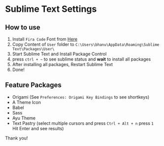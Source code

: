 # Sublime Text Settings

## How to use

1. Install `Fira Code` Font from [Here](https://github.com/tonsky/FiraCode)
2. Copy Content of `User` folder to `C:\Users\bhanu\AppData\Roaming\Sublime Text\Packages\User\`
3. Start Sublime Text and Install Package Control
4. press `ctrl + ~` to see sublime status and **wait** to install all packages
5. After installing all packages, Restart Sublime Text
6. Done!

## Feature Packages
- Origami (See `Preferences: Origami Key Bindings` to see shortkeys)
- A Theme Icon
- Babel
- Sass
- Ayu Theme
- Text Pastry (select multiple cursors and press `Ctrl + Alt + n` press `1` Hit Enter and see results)


Thank you!
